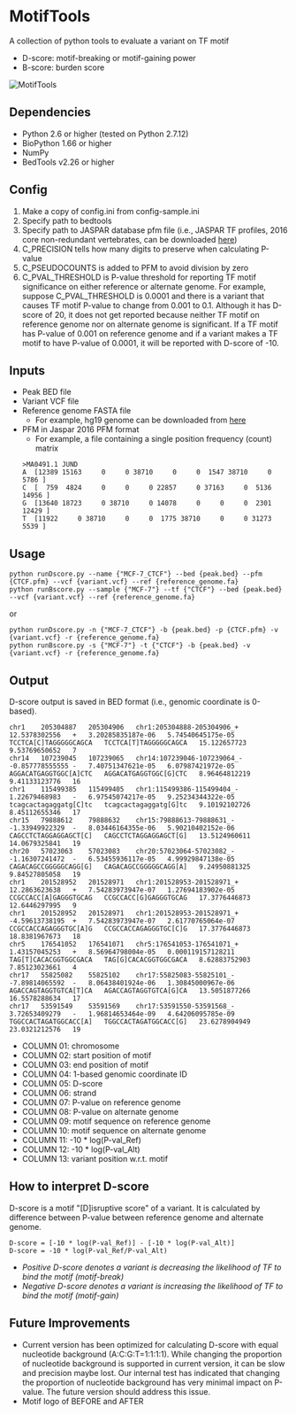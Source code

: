 # MotifTools
A collection of python tools to evaluate a variant on TF motif
* D-score: motif-breaking or motif-gaining power
* B-score: burden score

![MotifTools](https://docs.google.com/a/yale.edu/uc?authuser=1&id=0B1hrcjjDSLuXamFwakx1SHpuc28&export=download)

## Dependencies

* Python 2.6 or higher (tested on Python 2.7.12)
* BioPython 1.66 or higher
* NumPy
* BedTools v2.26 or higher

## Config

1. Make a copy of config.ini from config-sample.ini
2. Specify path to bedtools
3. Specify path to JASPAR database pfm file (i.e., JASPAR TF profiles, 2016 core non-redundant vertebrates, can be downloaded [here](http://jaspar.genereg.net/html/DOWNLOAD/JASPAR_CORE/pfm/nonredundant/pfm_vertebrates.txt))
4. C_PRECISION tells how many digits to preserve when calculating P-value
5. C_PSEUDOCOUNTS is added to PFM to avoid division by zero
6. C_PVAL_THRESHOLD is P-value threshold for reporting TF motif significance on either reference or alternate genome. For example, suppose C_PVAL_THRESHOLD is 0.0001 and there is a variant that causes TF motif P-value to change from 0.001 to 0.1. Although it has D-score of 20, it does not get reported because neither TF motif on reference genome nor on alternate genome is significant. If a TF motif has P-value of 0.001 on reference genome and if a variant makes a TF motif to have P-value of 0.0001, it will be reported with D-score of -10.

## Inputs

* Peak BED file
* Variant VCF file
* Reference genome FASTA file
  * For example, hg19 genome can be downloaded from [here](http://hgdownload.cse.ucsc.edu/goldenPath/hg19/bigZips/)  
* PFM in Jaspar 2016 PFM format
  * For example, a file containing a single position frequency (count) matrix
  ```shell
  >MA0491.1	JUND
  A  [12389 15163     0     0 38710     0     0  1547 38710     0  5786 ]
  C  [  759  4824     0     0     0 22857     0 37163     0  5136 14956 ]
  G  [13640 18723     0 38710     0 14078     0     0     0  2301 12429 ]
  T  [11922     0 38710     0     0  1775 38710     0     0 31273  5539 ]
  ```

## Usage

```shell
python runDscore.py --name {"MCF-7_CTCF"} --bed {peak.bed} --pfm {CTCF.pfm} --vcf {variant.vcf} --ref {reference_genome.fa}
python runBscore.py --sample {"MCF-7"} --tf {"CTCF"} --bed {peak.bed} --vcf {variant.vcf} --ref {reference_genome.fa}
```

or

```shell
python runDscore.py -n {"MCF-7_CTCF"} -b {peak.bed} -p {CTCF.pfm} -v {variant.vcf} -r {reference_genome.fa}
python runBscore.py -s {"MCF-7"} -t {"CTCF"} -b {peak.bed} -v {variant.vcf} -r {reference_genome.fa}
```

## Output

D-score output is saved in BED format (i.e., genomic coordinate is 0-based).

```
chr1	205304887	205304906	chr1:205304888-205304906_+	12.5378302556	+	3.20285835187e-06	5.74540645175e-05	TCCTCA[C]TAGGGGGCAGCA	TCCTCA[T]TAGGGGGCAGCA	15.122657723	9.53769650652	7
chr14	107239045	107239065	chr14:107239046-107239064_-	-0.857778555555	-	7.40751347621e-05	6.07987421972e-05	AGGACATGAGGTGGC[A]CTC	AGGACATGAGGTGGC[G]CTC	8.96464812219	9.41133123776	16
chr1	115499385	115499405	chr1:115499386-115499404_-	1.22679468983	-	6.97545074217e-05	9.25234344322e-05	tcagcactagaggatg[C]tc	tcagcactagaggatg[G]tc	9.10192102726	8.45112655346	17
chr15	79888612	79888632	chr15:79888613-79888631_-	-1.33949922329	-	8.03446164355e-06	5.90210402152e-06	CAGCCTCTAGGAGGAGCT[C]	CAGCCTCTAGGAGGAGCT[G]	13.5124960611	14.0679325841	19
chr20	57023063	57023083	chr20:57023064-57023082_-	-1.16307241472	-	6.53455936117e-05	4.99929847138e-05	CAGACAGCCGGGGGCAGG[G]	CAGACAGCCGGGGGCAGG[A]	9.24950881325	9.84527805058	19
chr1	201528952	201528971	chr1:201528953-201528971_+	12.2863623638	+	7.54283973947e-07	1.27694183902e-05	CCGCCACC[A]GAGGGTGCAG	CCGCCACC[G]GAGGGTGCAG	17.3776446873	12.6446297995	9
chr1	201528952	201528971	chr1:201528953-201528971_+	-4.59613738195	+	7.54283973947e-07	2.61770765064e-07	CCGCCACCAGAGGGTGC[A]G	CCGCCACCAGAGGGTGC[C]G	17.3776446873	18.8381967673	18
chr5	176541052	176541071	chr5:176541053-176541071_+	1.43157045253	+	8.56964798004e-05	0.000119157128211	TAG[T]CACACGGTGGCGACA	TAG[G]CACACGGTGGCGACA	8.62883752903	7.85123023661	4
chr17	55825082	55825102	chr17:55825083-55825101_-	-7.89814065592	-	8.06438401924e-06	1.30845000967e-06	AGACCAGTAGGTGTCA[T]CA	AGACCAGTAGGTGTCA[G]CA	13.5051877266	16.5578288634	17
chr17	53591549	53591569	chr17:53591550-53591568_-	3.72653409279	-	1.96814653464e-09	4.64206095785e-09	TGGCCACTAGATGGCACC[A]	TGGCCACTAGATGGCACC[G]	23.6278904949	23.0321212576	19
```

* COLUMN 01: chromosome
* COLUMN 02: start position of motif
* COLUMN 03: end position of motif
* COLUMN 04: 1-based genomic coordinate ID
* COLUMN 05: D-score
* COLUMN 06: strand
* COLUMN 07: P-value on reference genome
* COLUMN 08: P-value on alternate genome
* COLUMN 09: motif sequence on reference genome
* COLUMN 10: motif sequence on alternate genome
* COLUMN 11: -10 * log(P-val_Ref)
* COLUMN 12: -10 * log(P-val_Alt)
* COLUMN 13: variant position w.r.t. motif

## How to interpret D-score

D-score is a motif "[D]isruptive score" of a variant. It is calculated by difference between P-value between reference genome and alternate genome.

```
D-score = [-10 * log(P-val_Ref)] - [-10 * log(P-val_Alt)]
D-score = -10 * log(P-val_Ref/P-val_Alt)
```

* *Positive D-score denotes a variant is decreasing the likelihood of TF to bind the motif (motif-break)*
* *Negative D-score denotes a variant is increasing the likelihood of TF to bind the motif (motif-gain)*


## Future Improvements

* Current version has been optimized for calculating D-score with equal nucleotide background (A:C:G:T=1:1:1:1). While changing the proportion of nucleotide background is supported in current version, it can be slow and precision maybe lost. Our internal test has indicated that changing the proportion of nucleotide background has very minimal impact on P-value. The future version should address this issue.
* Motif logo of BEFORE and AFTER
